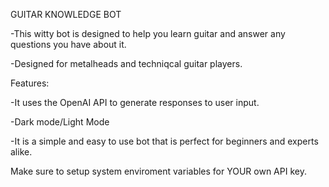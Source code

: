 GUITAR KNOWLEDGE BOT

-This witty bot is designed to help you learn guitar and answer any questions you have about it.

-Designed for metalheads and techniqcal guitar players.

Features:

-It uses the OpenAI API to generate responses to user input.

-Dark mode/Light Mode

-It is a simple and easy to use bot that is perfect for beginners and experts alike.




Make sure to setup system enviroment variables for YOUR own API key.
